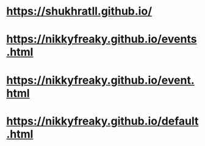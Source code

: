 # https://shukhratll.github.io/

# https://nikkyfreaky.github.io/events.html

# https://nikkyfreaky.github.io/event.html

# https://nikkyfreaky.github.io/default.html
